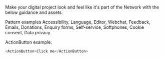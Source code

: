 Make your digital project look and feel like it's part of the Network with the below guidance and assets.

Pattern examples
Accessibility, Language, Editor, Webchat, Feedback, Emails, Donations, Enquiry forms, Self-service, Softphones, Cookie consent, Data privacy

ActionButton example:

```js
<ActionButton>Click me</ActionButton>
```
